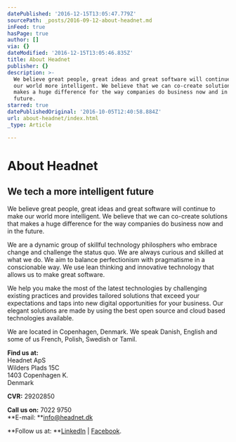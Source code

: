 ```yaml
---
datePublished: '2016-12-15T13:05:47.779Z'
sourcePath: _posts/2016-09-12-about-headnet.md
inFeed: true
hasPage: true
author: []
via: {}
dateModified: '2016-12-15T13:05:46.835Z'
title: About Headnet
publisher: {}
description: >-
  We believe great people, great ideas and great software will continue to make
  our world more intelligent. We believe that we can co-create solutions that
  makes a huge difference for the way companies do business now and in the
  future.
starred: true
datePublishedOriginal: '2016-10-05T12:40:58.884Z'
url: about-headnet/index.html
_type: Article

---
```

# About Headnet

## We tech a more intelligent future

We believe great people, great ideas and great software will continue to make our world more intelligent. We believe that we can co-create solutions that makes a huge difference for the way companies do business now and in the future.

We are a dynamic group of skillful technology philosphers who embrace change and challenge the status quo. We are always curious and skilled at what we do. We aim to balance perfectionism with pragmatisme in a conscionable way. We use lean thinking and innovative technology that allows us to make great software.

We help you make the most of the latest technologies by challenging existing practices and provides tailored solutions that exceed your expectations and taps into new digital opportunities for your business. Our elegant solutions are made by using the best open source and cloud based technologies available.

We are located in Copenhagen, Denmark. We speak Danish, English and some of us French, Polish, Swedish or Tamil.

**Find us at:**  
Headnet ApS  
Wilders Plads 15C  
1403 Copenhagen K.  
Denmark

**CVR:** 29202850

**Call us on:** 7022 9750  
**E-mail: **[info@headnet.dk][0]

**Follow us at: **[LinkedIn][1] | [Facebook][2].

[0]: http://info@headnet.dk/ "info@headnet.dk"
[1]: https://www.linkedin.com/company/1130893?trk=tyah&trkInfo=clickedVertical%3Acompany%2Cidx%3A1-1-1%2CtarId%3A1436960512883%2Ctas%3Aheadnet "LinkedIn"
[2]: https://www.facebook.com/headnetdk "Facebook"